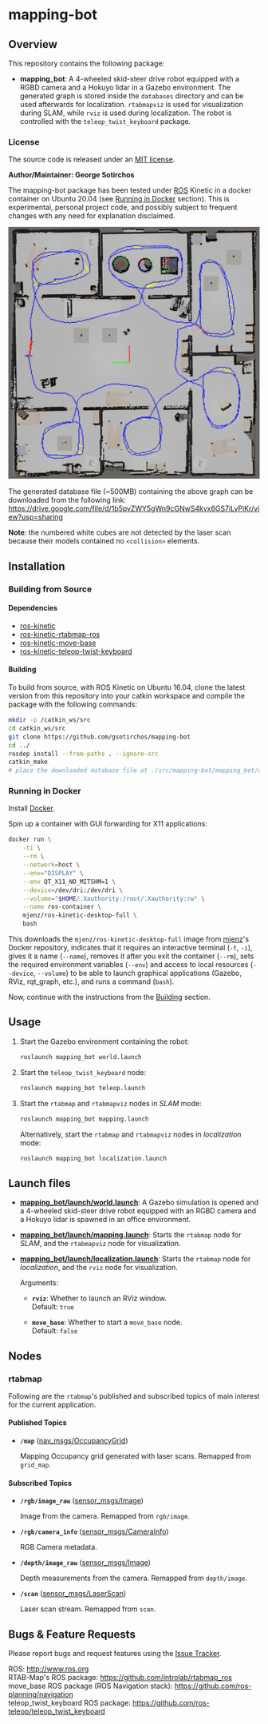 # mapping-bot

## Overview

This repository contains the following package:
* **mapping_bot**: A 4-wheeled skid-steer drive robot equipped with a RGBD camera and a Hokuyo lidar in a Gazebo environment. The generated graph is stored inside the `databases` directory and can be used afterwards for localization. `rtabmapviz` is used for visualization during SLAM, while `rviz` is used during localization. The robot is controlled with the `teleop_twist_keyboard` package.

### License

The source code is released under an [MIT license](LICENSE).

**Author/Maintainer: George Sotirchos**

The mapping-bot package has been tested under [ROS](https://www.ros.org) Kinetic in a docker container on Ubuntu 20.04 (see [Running in Docker](#running-in-docker) section). This is experimental, personal project code, and possibly subject to frequent changes with any need for explanation disclaimed.

![Example image](media/rtabmap.jpg)

The generated database file (~500MB) containing the above graph can be downloaded from the following link:<br/>
https://drive.google.com/file/d/1b5pvZWY5gWn9cGNwS4kvx6GS7iLyPiKr/view?usp=sharing

**Note**: the numbered white cubes are not detected by the laser scan because their models contained no `<collision>` elements.

## Installation

### Building from Source

#### Dependencies

- [ros-kinetic](http://wiki.ros.org)
- [ros-kinetic-rtabmap-ros](http://wiki.ros.org/rtabmap_ros)
- [ros-kinetic-move-base](http://wiki.ros.org/move_base)
- [ros-kinetic-teleop-twist-keyboard](http://wiki.ros.org/teleop_twist_keyboard)

#### Building

To build from source, with ROS Kinetic on Ubuntu 16.04, clone the latest version from this repository into your catkin workspace and compile the package with the following commands:

``` bash
mkdir -p /catkin_ws/src
cd catkin_ws/src
git clone https://github.com/gsotirchos/mapping-bot
cd ../
rosdep install --from-paths . --ignore-src
catkin_make
# place the downloaded database file at ./src/mapping-bot/mapping_bot/databases/rtabmap.db
```

### Running in Docker

Install [Docker](https://docs.docker.com/get-docker/).

Spin up a container with GUI forwarding for X11 applications:

``` bash
docker run \
    -ti \
    --rm \
    --network=host \
    --env="DISPLAY" \
    --env QT_X11_NO_MITSHM=1 \
    --device=/dev/dri:/dev/dri \
    --volume="$HOME/.Xauthority:/root/.Xauthority:rw" \
    --name ros-container \
    mjenz/ros-kinetic-desktop-full \
    bash
```

This downloads the `mjenz/ros-kinetic-desktop-full` image from [mjenz](https://hub.docker.com/u/mjenz)'s Docker repository, indicates that it requires an interactive terminal (`-t`, `-i`), gives it a name (`--name`), removes it after you exit the container (`--rm`), sets the required environment variables (`--env`) and access to local resources (`--device`, `--volume`) to be able to launch graphical applications (Gazebo, RViz, rqt_graph, etc.), and runs a command (`bash`).

Now, continue with the instructions from the [Building](#building) section.

## Usage

1. Start the Gazebo environment containing the robot:

    ``` bash
    roslaunch mapping_bot world.launch
    ```

2. Start the `teleop_twist_keyboard` node:

    ``` bash
    roslaunch mapping_bot teleop.launch
    ```

3. Start the `rtabmap` and `rtabmapviz` nodes in *SLAM* mode:

    ``` bash
    roslaunch mapping_bot mapping.launch
    ```

   Alternatively, start the `rtabmap` and `rtabmapviz` nodes in *localization* mode:

    ``` bash
    roslaunch mapping_bot localization.launch
    ```

## Launch files

* [**mapping_bot/launch/world.launch**](mapping_bot/launch/world.launch): A Gazebo simulation is opened and a 4-wheeled skid-steer drive robot equipped with an RGBD camera and a Hokuyo lidar is spawned in an office environment.

* [**mapping_bot/launch/mapping.launch**](mapping_bot/launch/mapping.launch): Starts the `rtabmap` node for *SLAM*, and the `rtabmapviz` node for visualization.

* [**mapping_bot/launch/localization.launch**](mapping_bot/launch/localization.launch): Starts the `rtabmap` node for *localization*, and the `rviz` node for visualization.

     Arguments:

     - **`rviz`**: Whether to launch an RViz window.<br/>
        Default: `true`

     - **`move_base`**: Whether to start a `move_base` node.<br/>
        Default: `false`

## Nodes

### rtabmap

Following are the `rtabmap`'s published and subscribed topics of main interest for the current application.

#### Published Topics

* **`/map`** ([nav_msgs/OccupancyGrid](http://docs.ros.org/en/api/nav_msgs/html/msg/OccupancyGrid.html))

    Mapping Occupancy grid generated with laser scans. Remapped from `grid_map`.

#### Subscribed Topics

* **`/rgb/image_raw`** ([sensor_msgs/Image](http://docs.ros.org/en/api/sensor_msgs/html/msg/Image.html))

    Image from the camera. Remapped from `rgb/image`.

* **`/rgb/camera_info`** ([sensor_msgs/CameraInfo](http://docs.ros.org/en/api/sensor_msgs/html/msg/CameraInfo.html))

    RGB Camera metadata.
* **`/depth/image_raw`** ([sensor_msgs/Image](http://docs.ros.org/en/api/sensor_msgs/html/msg/Image.html))

    Depth measurements from the camera. Remapped from `depth/image`.

* **`/scan`** ([sensor_msgs/LaserScan](http://docs.ros.org/en/api/sensor_msgs/html/msg/LaserScan.html))

    Laser scan stream. Remapped from `scan`.

## Bugs & Feature Requests

Please report bugs and request features using the [Issue Tracker](https://github.com/gsotirchos/mapping-bot/issues).

ROS: http://www.ros.org<br/>
RTAB-Map's ROS package: https://github.com/introlab/rtabmap_ros<br/>
move_base ROS package (ROS Navigation stack): https://github.com/ros-planning/navigation<br/>
teleop_twist_keyboard ROS package: https://github.com/ros-teleop/teleop_twist_keyboard
